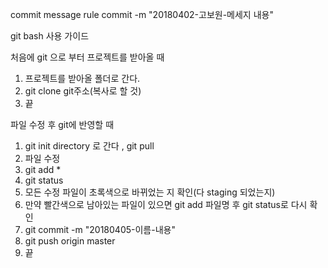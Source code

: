 commit message rule 
commit -m "20180402-고보원-메세지 내용"

git bash 사용 가이드

처음에 git 으로 부터 프로젝트를 받아올 때
1. 프로젝트를 받아올 폴더로 간다.
2. git clone git주소(복사로 할 것)
3. 끝

파일 수정 후 git에 반영할 때 

1. git init directory 로 간다 , git pull 
2. 파일 수정
3. git add * 
4. git status
5. 모든 수정 파일이 초록색으로 바뀌었는 지 확인(다 staging 되었는지)
6. 만약 빨간색으로 남아있는 파일이 있으면 git add 파일명 후 git status로 다시 확인
7. git commit -m "20180405-이름-내용"
8. git push origin master
9. 끝



